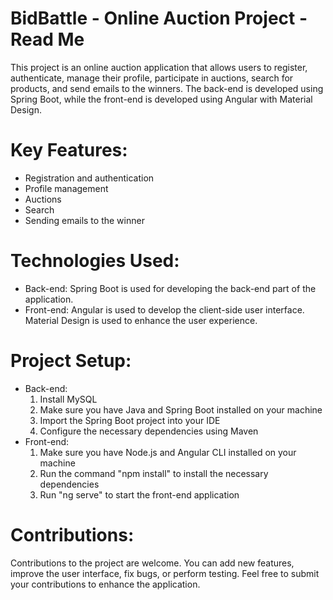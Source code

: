 # BidBattle - Online Auction Project - Read Me

This project is an online auction application that allows users to register, authenticate, manage their profile, participate in auctions, search for products, and send emails to the winners. The back-end is developed using Spring Boot, while the front-end is developed using Angular with Material Design.


# Key Features:
- Registration and authentication
- Profile management
- Auctions
- Search
- Sending emails to the winner


# Technologies Used:
- Back-end: 
	Spring Boot is used for developing the back-end part of the application.
- Front-end: 
	Angular is used to develop the client-side user interface.
	Material Design is used to enhance the user experience.


# Project Setup:
- Back-end: 
	1. Install MySQL
	2. Make sure you have Java and Spring Boot installed on your machine
	3. Import the Spring Boot project into your IDE
	4. Configure the necessary dependencies using Maven
- Front-end: 
	1. Make sure you have Node.js and Angular CLI installed on your machine
	2. Run the command "npm install" to install the necessary dependencies
	3. Run "ng serve" to start the front-end application


# Contributions:
Contributions to the project are welcome. You can add new features, improve the user interface, fix bugs, or perform testing. Feel free to submit your contributions to enhance the application.
